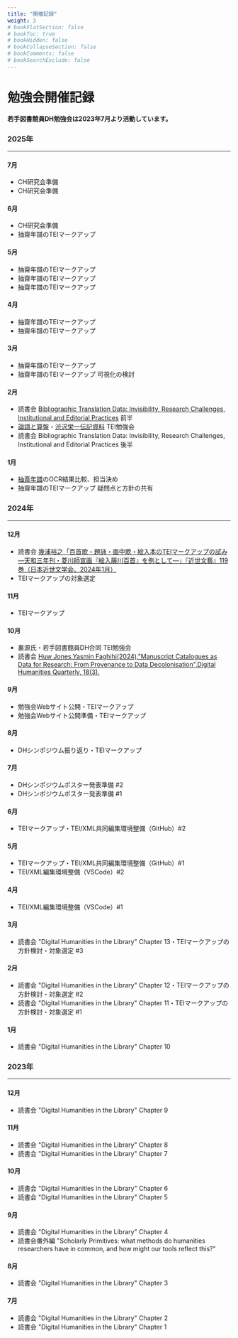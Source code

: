 ```yaml
---
title: "開催記録"
weight: 3
# bookFlatSection: false
# bookToc: true
# bookHidden: false
# bookCollapseSection: false
# bookComments: false
# bookSearchExclude: false
---
```


# 勉強会開催記録

**若手図書館員DH勉強会は2023年7月より活動しています。**
### **2025年**
---
#### 7月
  * CH研究会準備
  * CH研究会準備
#### 6月
  * CH研究会準備
  * 抽齋年譜のTEIマークアップ
#### 5月
  * 抽齋年譜のTEIマークアップ
  * 抽齋年譜のTEIマークアップ
  * 抽齋年譜のTEIマークアップ
#### 4月
  * 抽齋年譜のTEIマークアップ
  * 抽齋年譜のTEIマークアップ
#### 3月
  * 抽齋年譜のTEIマークアップ
  * 抽齋年譜のTEIマークアップ 可視化の検討

#### 2月
  * 読書会 [Bibliographic Translation Data: Invisibility, Research Challenges, Institutional and Editorial Practices](https://digitalhumanities.org/dhq/vol/18/3/000749/000749.html) 前半
  * [論語と算盤](https://eiichi.shibusawa.or.jp/features/rongotosoroban/index.html)・[渋沢栄一伝記資料](https://shibusawa-dlab.github.io/app1/) TEI勉強会
  * 読書会 Bibliographic Translation Data: Invisibility, Research Challenges, Institutional and Editorial Practices 後半

#### 1月
  * [抽斎年譜](https://iiif.dl.itc.u-tokyo.ac.jp/repo/s/ogai/document/60d193c1-d814-42c3-90c0-a5caf5975e1a#?c=0&m=0&s=0&cv=0&xywh=-954%2C-184%2C6162%2C3675)のOCR結果比較、担当決め
  * 抽齋年譜のTEIマークアップ 疑問点と方針の共有
    
### **2024年**
---
  #### 12月
  * 読書会 [幾浦裕之「百首歌・題詠・画中歌・絵入本のTEIマークアップの試み ―天和三年刊・菱川師宣画『絵入藤川百首』を例として―」『近世文藝』119巻（日本近世文学会、2024年1月）](https://doi.org/10.20815/kinseibungei.119.0_15)
  * TEIマークアップの対象選定

  #### 11月
  * TEIマークアップ

  #### 10月
  * 裏源氏・若手図書館員DH合同 TEI勉強会
  * 読書会 [Huw Jones,Yasmin Faghihi(2024),"Manuscript Catalogues as Data for Research: From Provenance to Data Decolonisation",Digital Humanities Quarterly, 18(3).](https://www.digitalhumanities.org/dhq/vol/18/3/000751/000751.html)
  #### 9月
  * 勉強会Webサイト公開・TEIマークアップ
  * 勉強会Webサイト公開準備・TEIマークアップ
  
  #### 8月
  * DHシンポジウム振り返り・TEIマークアップ
  
  #### 7月
  * DHシンポジウムポスター発表準備 #2
  * DHシンポジウムポスター発表準備 #1
  
  #### 6月
  * TEIマークアップ・TEI/XML共同編集環境整備（GitHub）#2
  
  #### 5月
  * TEIマークアップ・TEI/XML共同編集環境整備（GitHub）#1
  * TEI/XML編集環境整備（VSCode）#2
  
  #### 4月
  * TEI/XML編集環境整備（VSCode）#1
  
  #### 3月
  * 読書会 "Digital Humanities in the Library" Chapter 13・TEIマークアップの方針検討・対象選定 #3
  
  #### 2月
  * 読書会 "Digital Humanities in the Library" Chapter 12・TEIマークアップの方針検討・対象選定 #2
  * 読書会 "Digital Humanities in the Library" Chapter 11・TEIマークアップの方針検討・対象選定 #1
  
  #### 1月
  * 読書会 "Digital Humanities in the Library" Chapter 10
  
  ### **2023年**
  ---
  #### 12月
  * 読書会 "Digital Humanities in the Library" Chapter 9
  
  #### 11月
  * 読書会 "Digital Humanities in the Library" Chapter 8
  * 読書会 "Digital Humanities in the Library" Chapter 7
  
  #### 10月
  * 読書会 "Digital Humanities in the Library" Chapter 6
  * 読書会 "Digital Humanities in the Library" Chapter 5
  
  #### 9月
  * 読書会 "Digital Humanities in the Library" Chapter 4
  * 読書会番外編 "Scholarly Primitives: what methods do humanities researchers have in common, and how might our tools reflect this?"
  
  #### 8月
  * 読書会 "Digital Humanities in the Library" Chapter 3
  
  #### 7月
  * 読書会 "Digital Humanities in the Library" Chapter 2
  * 読書会 "Digital Humanities in the Library" Chapter 1
